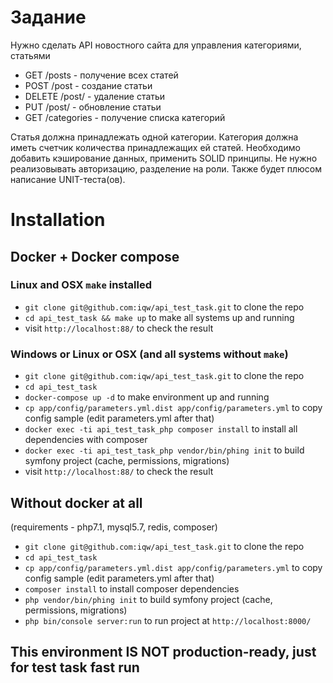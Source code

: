 # Задание 

Нужно сделать API новостного сайта для управления категориями, статьями

- GET /posts - получение всех статей
- POST /post - создание статьи
- DELETE /post/<id> - удаление статьи
- PUT /post/<id> - обновление статьи
- GET /categories - получение списка категорий

Статья должна принадлежать одной категории. Категория должна иметь счетчик количества принадлежащих ей статей.
Необходимо добавить кэширование данных, применить SOLID принципы.
Не нужно реализовывать авторизацию, разделение на роли.
Также будет плюсом написание UNIT-теста(ов).


# Installation
## Docker + Docker compose
### Linux and OSX `make` installed
- `git clone git@github.com:iqw/api_test_task.git` to clone the repo
- `cd api_test_task && make up` to make all systems up and running
- visit `http://localhost:88/` to check the result

### Windows or Linux or OSX (and all systems without `make`)
- `git clone git@github.com:iqw/api_test_task.git` to clone the repo
- `cd api_test_task` 
- `docker-compose up -d` to make environment up and running
- `cp app/config/parameters.yml.dist app/config/parameters.yml` to copy config sample (edit parameters.yml after that)
- `docker exec -ti api_test_task_php composer install` to install all dependencies with composer
- `docker exec -ti api_test_task_php vendor/bin/phing init` to build symfony project (cache, permissions, migrations)
- visit `http://localhost:88/` to check the result

## Without docker at all
(requirements - php7.1, mysql5.7, redis, composer)
- `git clone git@github.com:iqw/api_test_task.git` to clone the repo
- `cd api_test_task` 
- `cp app/config/parameters.yml.dist app/config/parameters.yml` to copy config sample (edit parameters.yml after that)
- `composer install` to install composer dependencies
- `php vendor/bin/phing init` to build symfony project (cache, permissions, migrations)
- `php bin/console server:run` to run project at `http://localhost:8000/` 

## This environment IS NOT production-ready, just for test task fast run
